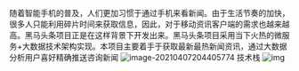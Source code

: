 随着智能手机的普及，人们更加习惯于通过手机来看新闻。由于生活节奏的加快，很多人只能利用碎片时间来获取信息，因此，对于移动资讯客户端的需求也越来越高。黑马头条项目正是在这样背景下开发出来。黑马头条项目采用当下火热的微服务+大数据技术架构实现。本项目主要着手于获取最新最热新闻资讯，通过大数据分析用户喜好精确推送咨询新闻
![image-20210407204405774](http://tuchuang.jaylony.top/jaylonblog/image-20210407204405774.png)
技术栈
![img](http://tuchuang.jaylony.top/jaylonblog/f3accd2ba01c41b0a9ac98370241eba3.png)
